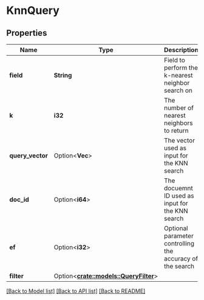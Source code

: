 # KnnQuery

## Properties

Name | Type | Description | Notes
------------ | ------------- | ------------- | -------------
**field** | **String** | Field to perform the k-nearest neighbor search on | 
**k** | **i32** | The number of nearest neighbors to return | 
**query_vector** | Option<**Vec<f32>**> | The vector used as input for the KNN search | [optional]
**doc_id** | Option<**i64**> | The docuemnt ID used as input for the KNN search | [optional]
**ef** | Option<**i32**> | Optional parameter controlling the accuracy of the search | [optional]
**filter** | Option<[**crate::models::QueryFilter**](queryFilter.md)> |  | [optional]

[[Back to Model list]](../README.md#documentation-for-models) [[Back to API list]](../README.md#documentation-for-api-endpoints) [[Back to README]](../README.md)


